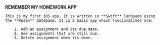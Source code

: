 **REMEMBER MY HOMEWORK APP**
  
    This is my first iOS app. It is written in **Swift** language using the **Realm** database. It is a basic app which funcionalites are:
      
        1. Add an assignment and its due date.
        2. See assignments that are still due.
        3. Delete assignment when its done.
        
        
        
